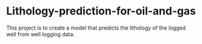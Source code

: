 # Lithology-prediction-for-oil-and-gas
This project  is to create a model that predicts the lithology of the logged well from well logging data.
